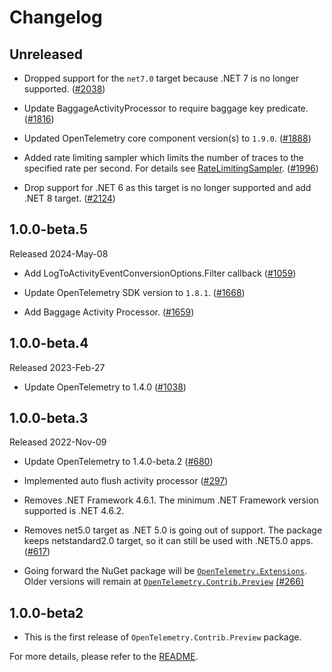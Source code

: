 # Changelog

## Unreleased

* Dropped support for the `net7.0` target because .NET 7 is no longer supported.
  ([#2038](https://github.com/open-telemetry/opentelemetry-dotnet-contrib/issues/2038))

* Update BaggageActivityProcessor to require baggage key predicate.
  ([#1816](https://github.com/open-telemetry/opentelemetry-dotnet-contrib/pull/1816))

* Updated OpenTelemetry core component version(s) to `1.9.0`.
  ([#1888](https://github.com/open-telemetry/opentelemetry-dotnet-contrib/pull/1888))

* Added rate limiting sampler which limits the number of traces to the specified
rate per second. For details see
  [RateLimitingSampler](https://github.com/open-telemetry/opentelemetry-dotnet-contrib/tree/main/src/OpenTelemetry.Extensions#ratelimitingsampler).
  ([#1996](https://github.com/open-telemetry/opentelemetry-dotnet-contrib/pull/1996))

* Drop support for .NET 6 as this target is no longer supported and add .NET 8 target.
  ([#2124](https://github.com/open-telemetry/opentelemetry-dotnet-contrib/pull/2124))

## 1.0.0-beta.5

Released 2024-May-08

* Add LogToActivityEventConversionOptions.Filter callback
  ([#1059](https://github.com/open-telemetry/opentelemetry-dotnet-contrib/pull/1059))

* Update OpenTelemetry SDK version to `1.8.1`.
  ([#1668](https://github.com/open-telemetry/opentelemetry-dotnet-contrib/pull/1668))

* Add Baggage Activity Processor.
  ([#1659](https://github.com/open-telemetry/opentelemetry-dotnet-contrib/pull/1659))

## 1.0.0-beta.4

Released 2023-Feb-27

* Update OpenTelemetry to 1.4.0
  ([#1038](https://github.com/open-telemetry/opentelemetry-dotnet-contrib/pull/1038))

## 1.0.0-beta.3

Released 2022-Nov-09

* Update OpenTelemetry to 1.4.0-beta.2
  ([#680](https://github.com/open-telemetry/opentelemetry-dotnet-contrib/pull/680))

* Implemented auto flush activity processor
  ([#297](https://github.com/open-telemetry/opentelemetry-dotnet-contrib/pull/297))

* Removes .NET Framework 4.6.1. The minimum .NET Framework version
  supported is .NET 4.6.2.

* Removes net5.0 target as .NET 5.0 is going out
  of support. The package keeps netstandard2.0 target, so it
  can still be used with .NET5.0 apps.
  ([#617](https://github.com/open-telemetry/opentelemetry-dotnet/pull/617))

* Going forward the NuGet package will be
  [`OpenTelemetry.Extensions`](https://www.nuget.org/packages/OpenTelemetry.Extensions).
  Older versions will remain at
  [`OpenTelemetry.Contrib.Preview`](https://www.nuget.org/packages/OpenTelemetry.Contrib.Preview)
  [(#266)](https://github.com/open-telemetry/opentelemetry-dotnet-contrib/pull/266)

## 1.0.0-beta2

* This is the first release of `OpenTelemetry.Contrib.Preview` package.

For more details, please refer to the [README](README.md).
